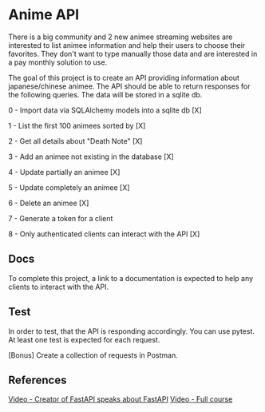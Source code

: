 # Anime API

There is a big community and 2 new animee streaming websites are interested
to list animee information and help their users to choose their favorites.
They don't want to type manually those data and are interested in a pay monthly solution to use.

The goal of this project is to create an API providing information about japanese/chinese animee.
The API should be able to return responses for the following queries.
The data will be stored in a sqlite db.

0 - Import data via SQLAlchemy models into a sqlite db [X]

1 - List the first 100 animees sorted by [X]

2 - Get all details about "Death Note" [X]

3 - Add an animee not existing in the database [X]

4 - Update partially an animee [X]

5 - Update completely an animee [X]

6 - Delete an animee [X]

7 - Generate a token for a client

8 - Only authenticated clients can interact with the API [X]

## Docs

To complete this project, a link to a documentation is expected to help any clients to interact with the API.

## Test

In order to test, that the API is responding accordingly.
You can use pytest. At least one test is expected for each request.

[Bonus] Create a collection of requests in Postman.

## References

[Video - Creator of FastAPI speaks about FastAPI](https://www.youtube.com/watch?v=37CcB2GBdlY)
[Video - Full course](https://www.youtube.com/watch?v=7t2alSnE2-I)
